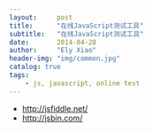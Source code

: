 ```yaml
---
layout:     post
title:      "在线JavaScript测试工具"
subtitle:   "在线JavaScript测试工具"
date:       2014-04-28
author:     "Ely Xiao"
header-img: "img/common.jpg"
catalog: true
tags:
    - js, javascript, online test
---
```


* http://jsfiddle.net/
* http://jsbin.com/
